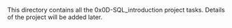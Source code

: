 This directory contains all the 0x0D-SQL_introduction project tasks.
Details of the project will be added later.
